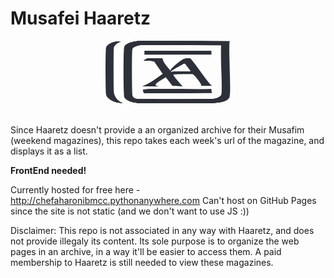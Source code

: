 # Musafei Haaretz

<div align="center">
<img src="https://raw.githubusercontent.com/ChefAharoni/HaaretzMusafim/main/assets/ArchiveLogo.svg" alt="Archive Logo" width="200" height="100" >
</div> <br />

Since Haaretz doesn't provide a an organized archive for their Musafim (weekend magazines), this repo takes each week's url of the magazine, and displays it as a list.

**FrontEnd needed!**

Currently hosted for free here - http://chefaharonibmcc.pythonanywhere.com
Can't host on GitHub Pages since the site is not static (and we don't want to use JS :))

Disclaimer:
This repo is not associated in any way with Haaretz, and does not provide illegaly its content. Its sole purpose is to organize the web pages in an archive, in a way it'll be easier to access them. 
A paid membership to Haaretz is still needed to view these magazines.


